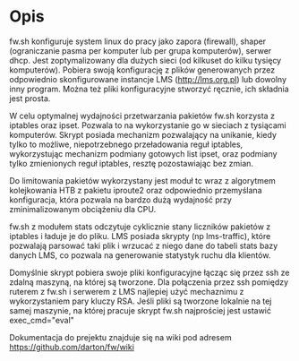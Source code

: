 
# Opis

fw.sh konfiguruje system linux do pracy jako zapora (firewall), shaper (ograniczanie pasma per komputer lub per grupa komputerów), serwer dhcp. Jest zoptymalizowany dla dużych sieci (od kilkuset do kilku tysięcy komputerów). 
Pobiera swoją konfigurację z plików generowanych przez odpowiednio skonfigurowane instancje LMS (http://lms.org.pl) lub dowolny inny program. Można też pliki konfiguracyjne stworzyć ręcznie, ich składnia jest prosta.

W celu optymalnej wydajności przetwarzania pakietów fw.sh korzysta z iptables oraz ipset. Pozwala to na wykorzystanie go w sieciach z tysiącami komputerów. Skrypt posiada mechanizm pozwalający na unikanie, kiedy tylko to możliwe, niepotrzebnego przeładowania reguł iptables, wykorzystując mechanizm podmiany gotowych list ipset, oraz podmiany tylko zmienionych reguł iptables, resztę pozostawiając bez zmian. 

Do limitowania pakietów wykorzystany jest moduł tc wraz z algorytmem kolejkowania HTB z pakietu iproute2 oraz odpowiednio przemyślana konfiguracja, która pozwala na bardzo dużą wydajność przy zminimalizowanym obciążeniu dla CPU.

fw.sh z modułem stats odczytuje cyklicznie stany liczników pakietów z iptables i ładuje je do pliku. LMS posiada skrypty (np lms-traffic), które pozwalają parsować taki plik i wrzucać z niego dane do tabeli stats bazy danych LMS, co pozwala na generowanie statystyk ruchu dla klientów. 

Domyślnie skrypt pobiera swoje pliki konfiguracyjne łącząc się przez ssh ze zdalną maszyną, na której są tworzone. 
Dla połączenia przez ssh pomiędzy ruterem z fw.sh i serwerem z LMS najlepiej użyć mechaznimu z wykorzystaniem pary kluczy RSA. 
Jeśli pliki są tworzone lokalnie na tej samej maszynie, na której pracuje skrypt fw.sh najprościej jest ustawić exec_cmd="eval" 

Dokumentacja do prejektu znajduje się na wiki pod adresem https://github.com/darton/fw/wiki
